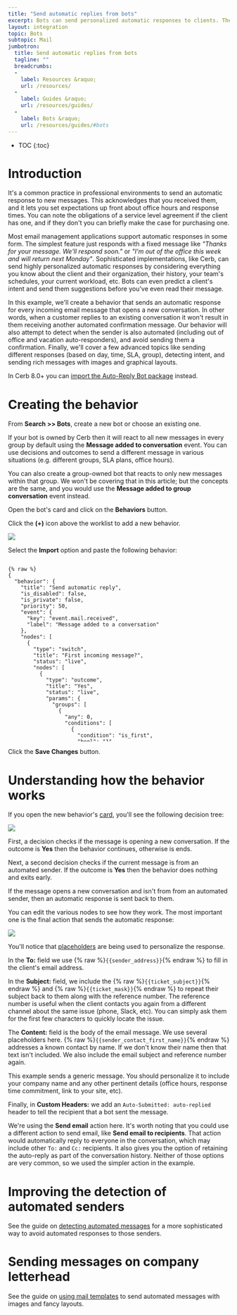 ```yaml
---
title: "Send automatic replies from bots"
excerpt: Bots can send personalized automatic responses to clients. They can even predict the sender's intent and offer suggestions before you've read the message.
layout: integration
topic: Bots
subtopic: Mail
jumbotron:
  title: Send automatic replies from bots
  tagline: ""
  breadcrumbs:
  -
    label: Resources &raquo;
    url: /resources/
  -
    label: Guides &raquo;
    url: /resources/guides/
  -
    label: Bots &raquo;
    url: /resources/guides/#bots
---
```


* TOC
{:toc}

# Introduction

It's a common practice in professional environments to send an automatic response to new messages. This acknowledges that you received them, and it lets you set expectations up front about office hours and response times. You can note the obligations of a service level agreement if the client has one, and if they don't you can briefly make the case for purchasing one.

Most email management applications support automatic responses in some form.  The simplest feature just responds with a fixed message like _"Thanks for your message. We'll respond soon."_ or _"I'm out of the office this week and will return next Monday"_.  Sophisticated implementations, like Cerb, can send highly personalized automatic responses by considering everything you know about the client and their organization, their history, your team's schedules, your current workload, etc. Bots can even predict a client's intent and send them suggestions before you've even read their message.

In this example, we'll create a behavior that sends an automatic response for every incoming email message that opens a new conversation.  In other words, when a customer replies to an existing conversation it won't result in them receiving another automated confirmation message.  Our behavior will also attempt to detect when the sender is also automated (including out of office and vacation auto-responders), and avoid sending them a confirmation.  Finally, we'll cover a few advanced topics like sending different responses (based on day, time, SLA, group), detecting intent, and sending rich messages with images and graphical layouts.

<div class="cerb-box note">
	<p>
		In Cerb 8.0+ you can <a href="/packages/auto-reply-bot/">import the Auto-Reply Bot package</a> instead.
	</p>
</div>

# Creating the behavior

From **Search >> Bots**, create a new bot or choose an existing one.

If your bot is owned by Cerb then it will react to all new messages in every group by default using the **Message added to conversation** event. You can use decisions and outcomes to send a different message in various situations (e.g. different groups, SLA plans, office hours).

You can also create a group-owned bot that reacts to only new messages within that group. We won't be covering that in this article; but the concepts are the same, and you would use the **Message added to group conversation** event instead.

Open the bot's card and click on the **Behaviors** button.

Click the **(+)** icon above the worklist to add a new behavior.

<div class="cerb-screenshot">
<img src="/assets/images/guides/common/worklist-add.png" class="screenshot">
</div>

Select the **Import** option and paste the following behavior:

<pre style="max-height:29.5em;">
<code class="language-json">
{% raw %}
{
  "behavior": {
    "title": "Send automatic reply",
    "is_disabled": false,
    "is_private": false,
    "priority": 50,
    "event": {
      "key": "event.mail.received",
      "label": "Message added to a conversation"
    },
    "nodes": [
      {
        "type": "switch",
        "title": "First incoming message?",
        "status": "live",
        "nodes": [
          {
            "type": "outcome",
            "title": "Yes",
            "status": "live",
            "params": {
              "groups": [
                {
                  "any": 0,
                  "conditions": [
                    {
                      "condition": "is_first",
                      "bool": "1"
                    },
                    {
                      "condition": "is_outgoing",
                      "bool": "0"
                    }
                  ]
                }
              ]
            },
            "nodes": [
              {
                "type": "switch",
                "title": "Is it an automated message?",
                "status": "live",
                "nodes": [
                  {
                    "type": "outcome",
                    "title": "Yes",
                    "status": "live",
                    "params": {
                      "groups": [
                        {
                          "any": 0,
                          "conditions": [
                            {
                              "condition": "headers",
                              "header": "Auto-Submitted",
                              "oper": "!is",
                              "value": ""
                            },
                            {
                              "condition": "headers",
                              "header": "Auto-Submitted",
                              "oper": "!is",
                              "value": "no"
                            }
                          ]
                        }
                      ]
                    },
                    "nodes": [
                      {
                        "type": "action",
                        "title": "Ignore it and exit",
                        "status": "live",
                        "params": {
                          "actions": [
                            {
                              "action": "_exit",
                              "mode": ""
                            }
                          ]
                        }
                      }
                    ]
                  },
                  {
                    "type": "outcome",
                    "title": "No",
                    "status": "live",
                    "params": {
                      "groups": [
                        {
                          "any": 0,
                          "conditions": []
                        }
                      ]
                    },
                    "nodes": [
                      {
                        "type": "action",
                        "title": "Respond with a confirmation message",
                        "status": "live",
                        "params": {
                          "actions": [
                            {
                              "action": "send_email",
                              "from_address_id": "0",
                              "to": "{{sender_address}}",
                              "subject": "Received: {{ticket_subject}} [#{{ticket_mask}}]",
                              "html_template_id": "",
                              "format": "",
                              "content": "***** THIS IS AN AUTOMATED MESSAGE *****\r\n\r\n{% if sender_contact_first_name %}\r\nHi {{sender_contact_first_name}},\r\n\r\n{% endif %}\r\nThis is a confirmation that we have received your message.\r\n\r\nReference #: {{ticket_mask}}\r\nSubject: {{ticket_subject}}\r\n\r\nWe'll respond as soon as possible.\r\n\r\nThanks for contacting us!\r\n\r\n - Support\r\n",
                              "headers": "Auto-Submitted: auto-replied"
                            }
                          ]
                        }
                      }
                    ]
                  }
                ]
              }
            ]
          }
        ]
      }
    ]
  }
}
{% endraw %}
</code>
</pre>

Click the **Save Changes** button.

# Understanding how the behavior works

If you open the new behavior's [card](/docs/cards/), you'll see the following decision tree:

<div class="cerb-screenshot">
<img src="/assets/images/guides/bots/auto-replies/autoreply-behavior.png" class="screenshot">
</div>

First, a decision checks if the message is opening a new conversation.  If the outcome is **Yes** then the behavior continues, otherwise is ends.

Next, a second decision checks if the current message is from an automated sender.  If the outcome is **Yes** then the behavior does nothing and exits early.

If the message opens a new conversation and isn't from from an automated sender, then an automatic response is sent back to them.

You can edit the various nodes to see how they work.  The most important one is the final action that sends the automatic response:

<div class="cerb-screenshot">
<img src="/assets/images/guides/bots/auto-replies/autoreply-action.png" class="screenshot">
</div>

You'll notice that [placeholders](/docs/guide/developers/dictionaries/) are being used to personalize the response.

In the **To:** field we use {% raw %}`{{sender_address}}`{% endraw %} to fill in the client's email address.

In the **Subject:** field, we include the {% raw %}`{{ticket_subject}}`{% endraw %} and {% raw %}`{{ticket_mask}}`{% endraw %} to repeat their subject back to them along with the reference number.  The reference number is useful when the client contacts you again from a different channel about the same issue (phone, Slack, etc).  You can simply ask them for the first few characters to quickly locate the issue.

The **Content:** field is the body of the email message.  We use several placeholders here.  {% raw %}`{{sender_contact_first_name}}`{% endraw %} addresses a known contact by name.  If we don't know their name then that text isn't included.  We also include the email subject and reference number again.

This example sends a generic message.  You should personalize it to include your company name and any other pertinent details (office hours, response time commitment, link to your site, etc).

Finally, in **Custom Headers:** we add an `Auto-Submitted: auto-replied` header to tell the recipient that a bot sent the message.

We're using the **Send email** action here.  It's worth noting that you could use a different action to send email, like **Send email to recipients**. That action would automatically reply to everyone in the conversation, which may include other `To:` and `Cc:` recipients. It also gives you the option of retaining the auto-reply as part of the conversation history. Neither of those options are very common, so we used the simpler action in the example.

# Improving the detection of automated senders

See the guide on [detecting automated messages](/guides/bots/detect-automated-messages/) for a more sophisticated way to avoid automated responses to those senders.

# Sending messages on company letterhead

See the guide on [using mail templates](/guides/mail/html-templates/) to send automated messages with images and fancy layouts.
